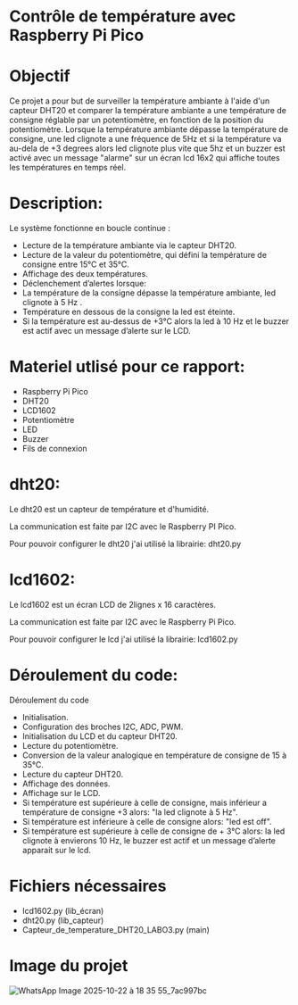 # Contrôle de température avec Raspberry Pi Pico

# Objectif
Ce projet a pour but de surveiller la température ambiante à l'aide d'un capteur DHT20 et comparer la température ambiante a une température de consigne réglable par un potentiomètre, 
en fonction de la position du potentiomètre.
Lorsque la température ambiante dépasse la température de consigne, 
une led clignote a une fréquence de 5Hz et si la température va au-dela de +3 degrees alors led clignote plus vite que 5hz et un buzzer est activé avec un message "alarme" sur un écran lcd 16x2 qui affiche toutes les températures en temps réel.

# Description:

Le système fonctionne en boucle continue :

- Lecture de la température ambiante via le capteur DHT20.
- Lecture de la valeur du potentiomètre, qui défini la température de consigne entre 15°C et 35°C.
- Affichage des deux températures.
- Déclenchement d’alertes lorsque:
- La température de la consigne dépasse la température ambiante, led clignote à 5 Hz .
- Température en dessous de la consigne la led est éteinte.
- Si la température est au-dessus de +3°C alors la led à 10 Hz et le buzzer est actif avec un message d’alerte sur le LCD.

# Materiel utlisé pour ce rapport:

- Raspberry Pi Pico
- DHT20
- LCD1602
- Potentiomètre
- LED        
- Buzzer      
- Fils de connexion
     
# dht20:

Le dht20 est un capteur de température et d'humidité.

La communication est faite par I2C avec le Raspberry PI Pico.

Pour pouvoir configurer le dht20 j'ai utilisé la librairie: dht20.py  

# lcd1602:

Le lcd1602 est un écran LCD de 2lignes x 16 caractères.

La communication est faite par I2C avec le Raspberry Pi Pico.

Pour pouvoir configurer le lcd j'ai utilisé la librairie: lcd1602.py  

# Déroulement du code:

Déroulement du code
- Initialisation.
- Configuration des broches I2C, ADC, PWM.
- Initialisation du LCD et du capteur DHT20.
- Lecture du potentiomètre.
- Conversion de la valeur analogique en température de consigne de 15 à 35°C.
- Lecture du capteur DHT20.
- Affichage des données.
- Affichage sur le LCD.
- Si température est supérieure à celle de consigne, mais inférieur a température de consigne +3 alors: "la led clignote à 5 Hz".
- Si température est inférieure à celle de consigne alors: "led est off".
- Si température est supérieure à celle de consigne de + 3°C alors: la led clignote à envierons 10 Hz, le buzzer est actif et un message d’alerte apparait sur le lcd.

# Fichiers nécessaires

- lcd1602.py (lib_écran)
- dht20.py (lib_capteur)
- Capteur_de_temperature_DHT20_LABO3.py (main)

# Image du projet

![WhatsApp Image 2025-10-22 à 18 35 55_7ac997bc](https://github.com/user-attachments/assets/e5547a7d-6ae3-48c8-afcf-badf893c188c)






